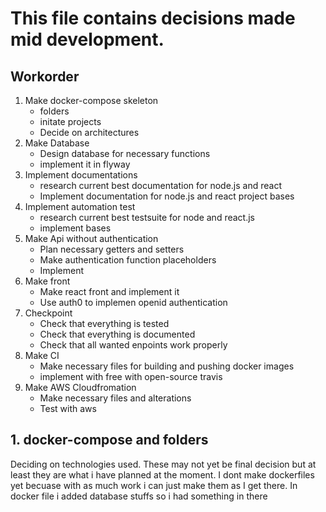 # This file contains decisions made mid development.

## Workorder

1. Make docker-compose skeleton
    - folders
    - initate projects
    - Decide on architectures
2. Make Database
    - Design database for necessary functions
    - implement it in flyway
3. Implement documentations
    - research current best documentation for node.js and react
    - Implement documentation for node.js and react project bases
4. Implement automation test
    - research current best testsuite for node and react.js
    - implement bases
5. Make Api without authentication
    - Plan necessary getters and setters
    - Make authentication function placeholders
    - Implement
6. Make front
    - Make react front and implement it
    - Use auth0 to implemen openid authentication
7. Checkpoint
    - Check that everything is tested
    - Check that everything is documented
    - Check that all wanted enpoints work properly
8. Make CI 
    - Make necessary files for building and pushing docker images
    - implement with free with open-source travis
9. Make AWS Cloudfromation
    - Make necessary files and alterations
    - Test with aws
      
## 1. docker-compose and folders
Deciding on technologies used. These may not yet be final decision but at least they are what i have planned at the moment. I dont make dockerfiles yet becuase with as much work i can just make them as I get there. In docker file i added database stuffs so i had something in there


